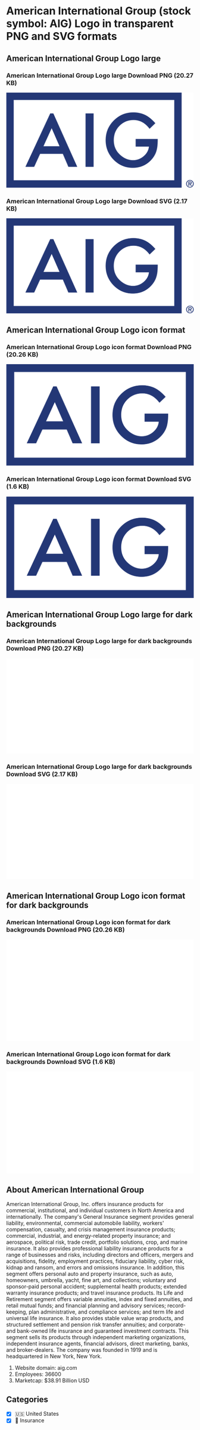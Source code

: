 # American International Group (stock symbol: AIG) Logo in transparent PNG and SVG formats

## American International Group Logo large

### American International Group Logo large Download PNG (20.27 KB)

![American International Group Logo large Download PNG (20.27 KB)](/img/orig/AIG_BIG-90a108b3.png)

### American International Group Logo large Download SVG (2.17 KB)

![American International Group Logo large Download SVG (2.17 KB)](/img/orig/AIG_BIG-bec8c939.svg)

## American International Group Logo icon format

### American International Group Logo icon format Download PNG (20.26 KB)

![American International Group Logo icon format Download PNG (20.26 KB)](/img/orig/AIG-6157ce34.png)

### American International Group Logo icon format Download SVG (1.6 KB)

![American International Group Logo icon format Download SVG (1.6 KB)](/img/orig/AIG-69ef2019.svg)

## American International Group Logo large for dark backgrounds

### American International Group Logo large for dark backgrounds Download PNG (20.27 KB)

![American International Group Logo large for dark backgrounds Download PNG (20.27 KB)](/img/orig/AIG_BIG.D-eb815a6d.png)

### American International Group Logo large for dark backgrounds Download SVG (2.17 KB)

![American International Group Logo large for dark backgrounds Download SVG (2.17 KB)](/img/orig/AIG_BIG.D-0906534f.svg)

## American International Group Logo icon format for dark backgrounds

### American International Group Logo icon format for dark backgrounds Download PNG (20.26 KB)

![American International Group Logo icon format for dark backgrounds Download PNG (20.26 KB)](/img/orig/AIG.D-2e2d1268.png)

### American International Group Logo icon format for dark backgrounds Download SVG (1.6 KB)

![American International Group Logo icon format for dark backgrounds Download SVG (1.6 KB)](/img/orig/AIG.D-8e8bb7aa.svg)

## About American International Group

American International Group, Inc. offers insurance products for commercial, institutional, and individual customers in North America and internationally. The company's General Insurance segment provides general liability, environmental, commercial automobile liability, workers' compensation, casualty, and crisis management insurance products; commercial, industrial, and energy-related property insurance; and aerospace, political risk, trade credit, portfolio solutions, crop, and marine insurance. It also provides professional liability insurance products for a range of businesses and risks, including directors and officers, mergers and acquisitions, fidelity, employment practices, fiduciary liability, cyber risk, kidnap and ransom, and errors and omissions insurance. In addition, this segment offers personal auto and property insurance, such as auto, homeowners, umbrella, yacht, fine art, and collections; voluntary and sponsor-paid personal accident; supplemental health products; extended warranty insurance products; and travel insurance products. Its Life and Retirement segment offers variable annuities, index and fixed annuities, and retail mutual funds; and financial planning and advisory services; record-keeping, plan administrative, and compliance services; and term life and universal life insurance. It also provides stable value wrap products, and structured settlement and pension risk transfer annuities; and corporate- and bank-owned life insurance and guaranteed investment contracts. This segment sells its products through independent marketing organizations, independent insurance agents, financial advisors, direct marketing, banks, and broker-dealers. The company was founded in 1919 and is headquartered in New York, New York.

1. Website domain: aig.com
2. Employees: 36600
3. Marketcap: $38.91 Billion USD


## Categories
- [x] 🇺🇸 United States
- [x] 🏦 Insurance
